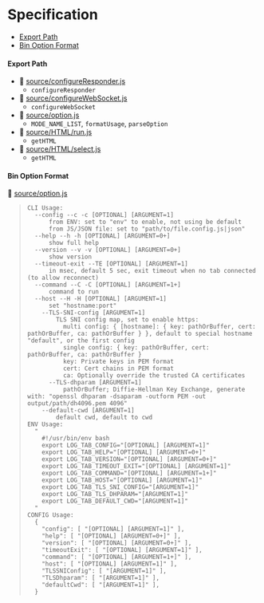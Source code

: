 # Specification

* [Export Path](#export-path)
* [Bin Option Format](#bin-option-format)

#### Export Path
+ 📄 [source/configureResponder.js](source/configureResponder.js)
  - `configureResponder`
+ 📄 [source/configureWebSocket.js](source/configureWebSocket.js)
  - `configureWebSocket`
+ 📄 [source/option.js](source/option.js)
  - `MODE_NAME_LIST`, `formatUsage`, `parseOption`
+ 📄 [source/HTML/run.js](source/HTML/run.js)
  - `getHTML`
+ 📄 [source/HTML/select.js](source/HTML/select.js)
  - `getHTML`

#### Bin Option Format
📄 [source/option.js](source/option.js)
> ```
> CLI Usage:
>   --config --c -c [OPTIONAL] [ARGUMENT=1]
>       from ENV: set to "env" to enable, not using be default
>       from JS/JSON file: set to "path/to/file.config.js|json"
>   --help --h -h [OPTIONAL] [ARGUMENT=0+]
>       show full help
>   --version --v -v [OPTIONAL] [ARGUMENT=0+]
>       show version
>   --timeout-exit --TE [OPTIONAL] [ARGUMENT=1]
>       in msec, default 5 sec, exit timeout when no tab connected (to allow reconnect)
>   --command --C -C [OPTIONAL] [ARGUMENT=1+]
>       command to run
>   --host --H -H [OPTIONAL] [ARGUMENT=1]
>       set "hostname:port"
>     --TLS-SNI-config [ARGUMENT=1]
>         TLS SNI config map, set to enable https:
>           multi config: { [hostname]: { key: pathOrBuffer, cert: pathOrBuffer, ca: pathOrBuffer } }, default to special hostname "default", or the first config
>           single config: { key: pathOrBuffer, cert: pathOrBuffer, ca: pathOrBuffer }
>           key: Private keys in PEM format
>           cert: Cert chains in PEM format
>           ca: Optionally override the trusted CA certificates
>       --TLS-dhparam [ARGUMENT=1]
>           pathOrBuffer; Diffie-Hellman Key Exchange, generate with: "openssl dhparam -dsaparam -outform PEM -out output/path/dh4096.pem 4096"
>     --default-cwd [ARGUMENT=1]
>         default cwd, default to cwd
> ENV Usage:
>   "
>     #!/usr/bin/env bash
>     export LOG_TAB_CONFIG="[OPTIONAL] [ARGUMENT=1]"
>     export LOG_TAB_HELP="[OPTIONAL] [ARGUMENT=0+]"
>     export LOG_TAB_VERSION="[OPTIONAL] [ARGUMENT=0+]"
>     export LOG_TAB_TIMEOUT_EXIT="[OPTIONAL] [ARGUMENT=1]"
>     export LOG_TAB_COMMAND="[OPTIONAL] [ARGUMENT=1+]"
>     export LOG_TAB_HOST="[OPTIONAL] [ARGUMENT=1]"
>     export LOG_TAB_TLS_SNI_CONFIG="[ARGUMENT=1]"
>     export LOG_TAB_TLS_DHPARAM="[ARGUMENT=1]"
>     export LOG_TAB_DEFAULT_CWD="[ARGUMENT=1]"
>   "
> CONFIG Usage:
>   {
>     "config": [ "[OPTIONAL] [ARGUMENT=1]" ],
>     "help": [ "[OPTIONAL] [ARGUMENT=0+]" ],
>     "version": [ "[OPTIONAL] [ARGUMENT=0+]" ],
>     "timeoutExit": [ "[OPTIONAL] [ARGUMENT=1]" ],
>     "command": [ "[OPTIONAL] [ARGUMENT=1+]" ],
>     "host": [ "[OPTIONAL] [ARGUMENT=1]" ],
>     "TLSSNIConfig": [ "[ARGUMENT=1]" ],
>     "TLSDhparam": [ "[ARGUMENT=1]" ],
>     "defaultCwd": [ "[ARGUMENT=1]" ],
>   }
> ```
